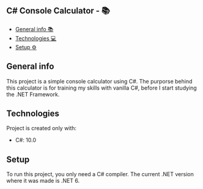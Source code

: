 ## C# Console Calculator - :books: 
* [General info :books:](#general-info)
* [Technologies :computer:](#technologies)
* [Setup :gear:](#setup)

## General info
This project is a simple console calculator using C#.
The purporse behind this calculator is for training my skills with vanilla C#, before I start studying the .NET Framework.
	
## Technologies
Project is created only with:
* C#: 10.0

	
## Setup
To run this project, you only need a C# compiler. The current .NET version where it was made is .NET 6.
